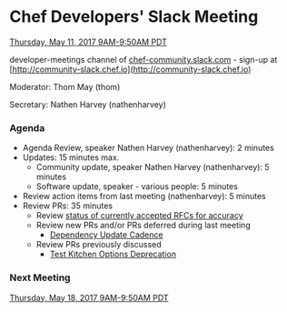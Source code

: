 # Chef Developers' Slack Meeting

[Thursday, May 11, 2017 9AM-9:50AM PDT](http://everytimezone.com/#2017-5-11,240,cn3)

developer-meetings channel of [chef-community.slack.com](http://chef-community.slack.com) - sign-up at [http://community-slack.chef.io](http://community-slack.chef.io)

Moderator:  Thom May (thom)

Secretary:  Nathen Harvey (nathenharvey)

### Agenda
* Agenda Review, speaker Nathen Harvey (nathenharvey): 2 minutes
* Updates: 15 minutes max.
  * Community update, speaker Nathen Harvey (nathenharvey): 5 minutes
  * Software update, speaker - various people: 5 minutes
* Review action items from last meeting (nathenharvey): 5 minutes
* Review PRs:  35 minutes
  * Review [status of currently accepted RFCs for accuracy](https://chef.github.io/chef-rfc/)
  * Review new PRs and/or PRs deferred during last meeting
    - [Dependency Update Cadence](https://github.com/chef/chef-rfc/pull/267)
  * Review PRs previously discussed
    - [Test Kitchen Options Deprecation](https://github.com/chef/chef-rfc/pull/266)

### Next Meeting

[Thursday, May 18, 2017 9AM-9:50AM PDT](http://everytimezone.com/#2017-5-18,240,cn3)
